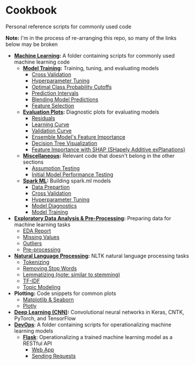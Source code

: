 # Cookbook
Personal reference scripts for commonly used code

**Note:** I'm in the process of re-arranging this repo, so many of the links below may be broken

- **[Machine Learning](https://github.com/MacalusoJeff/Cookbook/tree/master/MachineLearning):** A folder containing scripts for commonly used machine learning code
    - **[Model Training](https://github.com/MacalusoJeff/Cookbook/blob/master/MachineLearning/ModelTraining.py):** Training, tuning, and evaluating models
        - [Cross Validation](https://github.com/MacalusoJeff/Cookbook/blob/master/MachineLearning/ModelTraining.py#L27)
        - [Hyperparameter Tuning](https://github.com/MacalusoJeff/Cookbook/blob/master/MachineLearning/ModelTraining.py#L39)
        - [Optimal Class Probability Cutoffs](https://github.com/MacalusoJeff/Cookbook/blob/master/MachineLearning/ModelTraining.py#L99)
        - [Prediction Intervals](https://github.com/MacalusoJeff/Cookbook/blob/master/MachineLearning/ModelTraining.py#L177)
        - [Blending Model Predictions](https://github.com/MacalusoJeff/Cookbook/blob/master/MachineLearning/ModelTraining.py#L269)
        - [Feature Selection](https://github.com/MacalusoJeff/Cookbook/blob/master/MachineLearning/ModelTraining.py#L395)
    - **[Evaluation Plots](https://github.com/MacalusoJeff/Cookbook/blob/master/MachineLearning/EvaluationPlots.py):** Diagnostic plots for evaluating models
        - [Residuals](https://github.com/MacalusoJeff/Cookbook/blob/master/MachineLearning/EvaluationPlots.py#L30)
        - [Learning Curve](https://github.com/MacalusoJeff/Cookbook/blob/master/MachineLearning/EvaluationPlots.py#L63)
        - [Validation Curve](https://github.com/MacalusoJeff/Cookbook/blob/master/MachineLearning/EvaluationPlots.py#L91)  
        - [Ensemble Model's Feature Importance](https://github.com/MacalusoJeff/Cookbook/blob/master/MachineLearning/EvaluationPlots.py#L124)
        - [Decision Tree Visualization](https://github.com/MacalusoJeff/Cookbook/blob/master/MachineLearning/EvaluationPlots.py#L142)
        - [Feature Importance with SHAP (SHapely Additive exPlanations)](https://github.com/MacalusoJeff/Cookbook/blob/abbe72115e7732be2b0bccfb3208bcd56b19721d/MachineLearning/EvaluationPlots.py#L173)
    - **[Miscellaneous](https://github.com/MacalusoJeff/Cookbook/blob/master/MachineLearning/Miscellaneous.py):** Relevant code that doesn't belong in the other sections
        - [Assumption Testing](https://github.com/MacalusoJeff/Cookbook/blob/master/MachineLearning/Miscellaneous.py#L27)
        - [Initial Model Performance Testing](https://github.com/MacalusoJeff/Cookbook/blob/master/MachineLearning/Miscellaneous.py#L245)
    - **[Spark ML](https://github.com/MacalusoJeff/Cookbook/blob/master/MachineLearning/SparkML.py):** Building spark.ml models
        - [Data Prepartion](https://github.com/MacalusoJeff/Cookbook/blob/master/MachineLearning/SparkML.py#L9)
        - [Cross Validation](https://github.com/MacalusoJeff/Cookbook/blob/master/MachineLearning/SparkML.py#L60)
        - [Hyperparameter Tuning](https://github.com/MacalusoJeff/Cookbook/blob/master/MachineLearning/SparkML.py#L171)
        - [Model Diagnostics](https://github.com/MacalusoJeff/Cookbook/blob/master/MachineLearning/SparkML.py#L236)
        - [Model Training](https://github.com/MacalusoJeff/Cookbook/blob/master/MachineLearning/SparkML.py#L259)
- **[Exploratory Data Analysis & Pre-Processing](https://github.com/MacalusoJeff/Cookbook/blob/master/EDA%26Preprocessing.py):** Preparing data for machine learning tasks
    - [EDA Report](https://github.com/MacalusoJeff/Cookbook/blob/master/EDA%26Preprocessing.py#L25)
    - [Missing Values](https://github.com/MacalusoJeff/Cookbook/blob/master/EDA%26Preprocessing.py#L34)
    - [Outliers](https://github.com/MacalusoJeff/Cookbook/blob/master/EDA&Preprocessing.py#L154)
    - [Pre-processing](https://github.com/MacalusoJeff/Cookbook/blob/master/EDA&Preprocessing.py#L498)
- **[Natural Language Processing](https://github.com/MacalusoJeff/Cookbook/blob/master/NLP.py):** NLTK natural language processing tasks
    - [Tokenizing](https://github.com/MacalusoJeff/Cookbook/blob/master/NLP.py#L13)
    - [Removing Stop Words](https://github.com/MacalusoJeff/Cookbook/blob/master/NLP.py#L17)
    - [Lemmatizing (note: similar to stemming)](https://github.com/MacalusoJeff/Cookbook/blob/master/NLP.py#L26)
    - [TF-IDF](https://github.com/MacalusoJeff/Cookbook/blob/master/NLP.py#L44)
    - [Topic Modeling](https://github.com/MacalusoJeff/Cookbook/blob/d3c00bfdb8daa9685babaf698292e450d72101f0/NLP.py#L60)
- **Plotting:** Code snippets for common plots
    - [Matplotlib & Seaborn](https://github.com/MacalusoJeff/Cookbook/blob/master/Plotting-Matplotlib.py)
    - [Plotly](https://github.com/MacalusoJeff/Cookbook/blob/master/Plotting-Plotly.py)
- **[Deep Learning (CNN)](https://nbviewer.jupyter.org/github/MacalusoJeff/Cookbook/blob/master/DeepLearning-CNN.ipynb):** Convolutional neural networks in Keras, CNTK, PyTorch, and TensorFlow
- **[DevOps](https://github.com/MacalusoJeff/Cookbook/tree/master/DevOps)**: A folder containing scripts for operationalizing machine learning models
    - **[Flask](https://github.com/MacalusoJeff/Cookbook/tree/master/DevOps/Flask)**: Operationalizing a trained machine learning model as a RESTful API
        - [Web App](https://github.com/MacalusoJeff/Cookbook/blob/master/DevOps/Flask/app.py)
        - [Sending Requests](https://github.com/MacalusoJeff/Cookbook/blob/master/DevOps/Flask/request.py)
        

